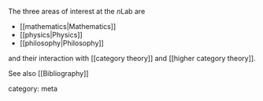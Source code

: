The three areas of interest at the $n$Lab are

 * [[mathematics|Mathematics]]
 * [[physics|Physics]]
 * [[philosophy|Philosophy]]

and their interaction with [[category theory]] and [[higher category theory]].

See also [[Bibliography]]

category: meta